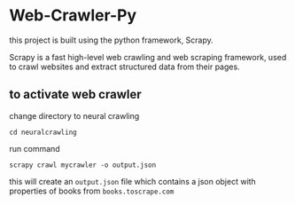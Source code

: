 # Web-Crawler-Py

this project is built using the python framework, Scrapy.



Scrapy is a fast high-level web crawling and web scraping framework, used to crawl websites and extract structured data from their pages.

## to activate web crawler


change directory to neural crawling
```
cd neuralcrawling 
```
 
 run command

 ```
 scrapy crawl mycrawler -o output.json

```


this will create an `output.json` file which contains a json object with properties of books from `books.toscrape.com`

